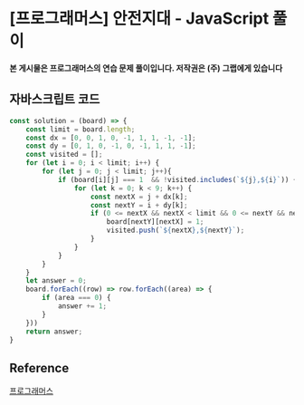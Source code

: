 # [프로그래머스] 안전지대 - JavaScript 풀이

**본 게시물은 프로그래머스의 연습 문제 풀이입니다. 저작권은 (주) 그랩에게 있습니다**

## 자바스크립트 코드

```JavaScript
const solution = (board) => {
    const limit = board.length;
    const dx = [0, 0, 1, 0, -1, 1, 1, -1, -1];
    const dy = [0, 1, 0, -1, 0, -1, 1, 1, -1];
    const visited = [];
    for (let i = 0; i < limit; i++) {
        for (let j = 0; j < limit; j++){
            if (board[i][j] === 1  && !visited.includes(`${j},${i}`)) {
                for (let k = 0; k < 9; k++) {
                    const nextX = j + dx[k];
                    const nextY = i + dy[k];
                    if (0 <= nextX && nextX < limit && 0 <= nextY && nextY < limit && board[nextY][nextX] !== 1) {
                        board[nextY][nextX] = 1;
                        visited.push(`${nextX},${nextY}`);
                    }
                }
            }
        }
    }
    let answer = 0;
    board.forEach((row) => row.forEach((area) => {
        if (area === 0) {
            answer += 1;
        }
    }))
    return answer;
}
```



## Reference

[프로그래머스](https://programmers.co.kr)

